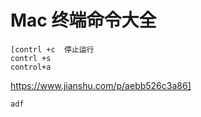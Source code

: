 # Mac 终端命令大全

```
[contrl +c  停止运行
contrl +s
control+a 
```
https://www.jianshu.com/p/aebb526c3a86]

```
adf
```